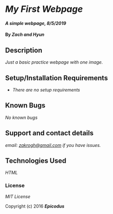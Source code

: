 # _My First Webpage_

#### _A simple webpage, 8/5/2019_

#### By _**Zach and Hyun**_

## Description

_Just a basic practice webpage with one image._

## Setup/Installation Requirements

* _There are no setup requirements_


## Known Bugs

_No known bugs_

## Support and contact details

_email: zakrogh@gmail.com if you have issues._

## Technologies Used

_HTML_

### License

*MIT License*

Copyright (c) 2016 **_Epicodus_**
